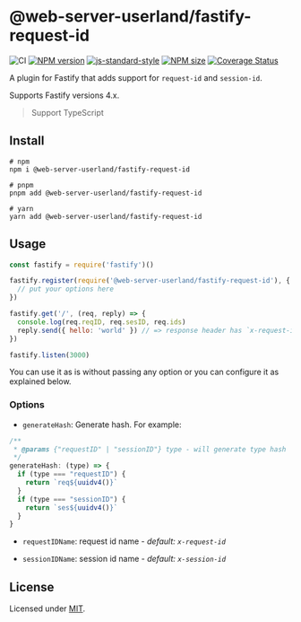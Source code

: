 # @web-server-userland/fastify-request-id

![CI](https://github.com/web-server-userland/request-id/workflows/CI/badge.svg)
[![NPM version](https://img.shields.io/npm/v/@web-server-userland/fastify-request-id.svg?style=flat)](https://www.npmjs.com/package/@web-server-userland/fastify-request-id)
[![js-standard-style](https://img.shields.io/badge/code%20style-standard-brightgreen.svg?style=flat)](https://standardjs.com/)
[![NPM size](https://img.shields.io/bundlephobia/min/@web-server-userland/fastify-request-id)](https://www.npmjs.com/package/@web-server-userland/fastify-request-id)
[![Coverage Status](https://coveralls.io/repos/github/web-server-userland/fastify-request-id/badge.svg?branch=main)](https://coveralls.io/github/web-server-userland/fastify-request-id?branch=main)

A plugin for Fastify that adds support for `request-id` and `session-id`.

Supports Fastify versions 4.x.

> Support TypeScript

## Install

```shell
# npm
npm i @web-server-userland/fastify-request-id

# pnpm
pnpm add @web-server-userland/fastify-request-id

# yarn
yarn add @web-server-userland/fastify-request-id
```

## Usage

```JavaScript
const fastify = require('fastify')()

fastify.register(require('@web-server-userland/fastify-request-id'), {
  // put your options here
})

fastify.get('/', (req, reply) => {
  console.log(req.reqID, req.sesID, req.ids)
  reply.send({ hello: 'world' }) // => response header has `x-request-id` and `x-session-id`
})

fastify.listen(3000)
```

You can use it as is without passing any option or you can configure it as explained below.

### Options

* `generateHash`: Generate hash. For example:

```javascript
/**
 * @params {"requestID" | "sessionID"} type - will generate type hash
 */
generateHash: (type) => {
  if (type === "requestID") {
    return `req${uuidv4()}`
  }
  if (type === "sessionID") {
    return `ses${uuidv4()}`
  }
}
```

* `requestIDName`: request id name - *default: `x-request-id`*

* `sessionIDName`: session id name - *default: `x-session-id`*

## License

Licensed under [MIT](./LICENSE).
